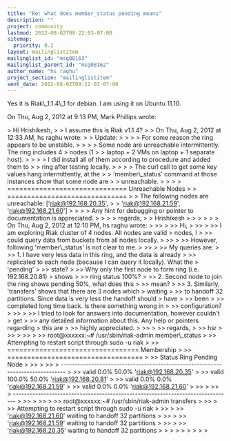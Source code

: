 ```yaml
---
title: "Re: what does member_status pending means"
description: ""
project: community
lastmod: 2012-08-02T09:22:03-07:00
sitemap:
  priority: 0.2
layout: mailinglistitem
mailinglist_id: "msg08163"
mailinglist_parent_id: "msg08162"
author_name: "hs raghu"
project_section: "mailinglistitem"
sent_date: 2012-08-02T09:22:03-07:00
---
```



Yes it is Riak\\_1.1.4\\_1 for debian. I am using it on Ubuntu 11.10.

On Thu, Aug 2, 2012 at 9:13 PM, Mark Phillips  wrote:

&gt; Hi Hrishikesh,
&gt;
&gt; I assume this is Riak v1.1.4?
&gt;
&gt; On Thu, Aug 2, 2012 at 12:33 AM, hs raghu  wrote:
&gt; &gt; Update:
&gt; &gt;
&gt; &gt; For some reason the ring appears to be unstable.
&gt; &gt;
&gt; &gt; Some node are unreachable intermittently. The ring includes 4
&gt; nodes (1
&gt; &gt; laptop + 2 VMs on laptop + 1 separate host).
&gt; &gt;
&gt; &gt; I did install all of them according to procedure and added them to
&gt; &gt; ring after testing locally.
&gt; &gt;
&gt; &gt; The curl call to get some key values hang intermittently, at the
&gt; &gt; 'member\\_status' command at those instances show that some node are
&gt; &gt; unreachable.
&gt; &gt;
&gt; &gt; ============================== Unreachable Nodes
&gt; &gt; ==============================
&gt; &gt; The following nodes are unreachable: ['riak@192.168.20.35',
&gt; &gt; 'riak@192.168.21.59', 'riak@192.168.21.60']
&gt; &gt;
&gt; &gt; Any hint for debugging or pointer to documentation is appreciated.
&gt; &gt;
&gt; &gt; regards,
&gt; &gt; Hrishikesh
&gt; &gt;
&gt; &gt;
&gt; &gt; On Thu, Aug 2, 2012 at 12:10 PM, hs raghu  wrote:
&gt; &gt;&gt;
&gt; &gt;&gt; Hi,
&gt; &gt;&gt;
&gt; &gt;&gt; I am exploring Riak cluster of 4 nodes. All nodes are valid
&gt; nodes, I
&gt; &gt;&gt; could query data from buckets from all nodes locally.
&gt; &gt;&gt;
&gt; &gt;&gt; However, following 'member\\_status' is not clear to me.
&gt; &gt;&gt;
&gt; &gt;&gt; My queries are:
&gt; &gt;&gt; 1. I have very less data in this ring, and the data is already
&gt; &gt;&gt; replicated to each node (because I can query it locally). What the
&gt; 'pending'
&gt; &gt;&gt; state?
&gt; &gt;&gt; Why only the first node to form ring (i.e. 192.168.20.81)
&gt; shows
&gt; &gt;&gt; ring status 100%?
&gt; &gt;&gt; 2. Second node to join the ring shows pending 50%, what does this
&gt; &gt;&gt; mean?
&gt; &gt;&gt; 3. Similarly, 'transfers' shows that there are 3 nodes which
&gt; waiting
&gt; &gt;&gt; to handoff 32 partitions. Since data is very less the handoff should
&gt; have
&gt; &gt;&gt; been
&gt; &gt;&gt; completed long time back. Is there something wrong in
&gt; &gt;&gt; configuration?
&gt; &gt;&gt;
&gt; &gt;&gt; I tried to look for answers into documentation, however couldn't
&gt; get
&gt; &gt;&gt; any detailed information about this. Any help or pointers regarding
&gt; this are
&gt; &gt;&gt; highly appreciated.
&gt; &gt;&gt;
&gt; &gt;&gt; regards,
&gt; &gt;&gt; hsr
&gt; &gt;&gt;
&gt; &gt;&gt;
&gt; &gt;&gt; root@xxxxxx:~# /usr/sbin/riak-admin member\\_status
&gt; &gt;&gt; Attempting to restart script through sudo -u riak
&gt; &gt;&gt; ================================= Membership
&gt; &gt;&gt; ==================================
&gt; &gt;&gt; Status Ring Pending Node
&gt; &gt;&gt;
&gt; &gt;&gt;
&gt; -------------------------------------------------------------------------------
&gt; &gt;&gt; valid 0.0% 50.0% 'riak@192.168.20.35'
&gt; &gt;&gt; valid 100.0% 50.0% 'riak@192.168.20.81'
&gt; &gt;&gt; valid 0.0% 0.0% 'riak@192.168.21.59'
&gt; &gt;&gt; valid 0.0% 0.0% 'riak@192.168.21.60'
&gt; &gt;&gt;
&gt; &gt;&gt;
&gt; -------------------------------------------------------------------------------
&gt; &gt;&gt;
&gt; &gt;&gt;
&gt; &gt;&gt; root@xxxxxx:~# /usr/sbin/riak-admin transfers
&gt; &gt;&gt;
&gt; &gt;&gt; Attempting to restart script through sudo -u riak
&gt; &gt;&gt;
&gt; &gt;&gt; 'riak@192.168.21.60' waiting to handoff 32 partitions
&gt; &gt;&gt;
&gt; &gt;&gt; 'riak@192.168.21.59' waiting to handoff 32 partitions
&gt; &gt;&gt;
&gt; &gt;&gt; 'riak@192.168.20.35' waiting to handoff 32 partitions
&gt; &gt;
&gt; &gt;
&gt; &gt;
&gt; &gt;
&gt;
